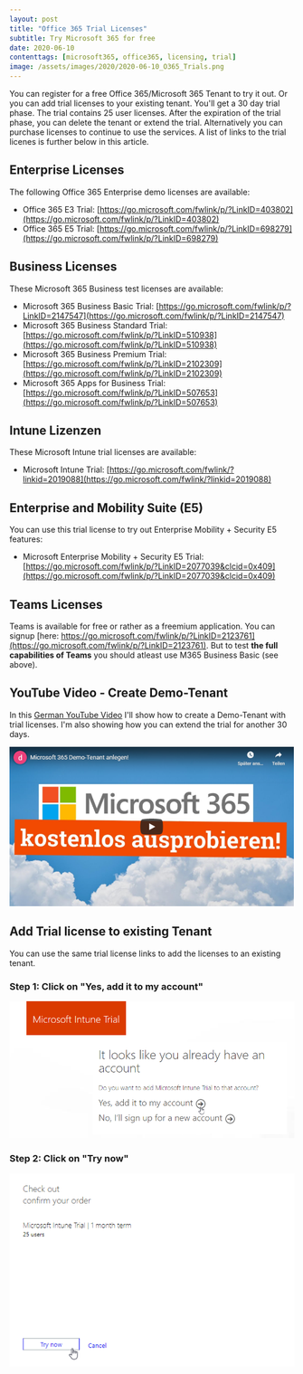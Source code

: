 ```yaml
---
layout: post
title: "Office 365 Trial Licenses"
subtitle: Try Microsoft 365 for free
date: 2020-06-10
contenttags: [microsoft365, office365, licensing, trial]
image: /assets/images/2020/2020-06-10_O365_Trials.png
---
```


You can register for a free Office 365/Microsoft 365 Tenant to try it out. Or you can add trial licenses to your existing tenant. You'll get a 30 day trial phase. The trial contains 25 user licenses. After the expiration of the trial phase, you can delete the tenant or extend the trial. Alternatively you can purchase licenses to continue to use the services.
A list of links to the trial licenes is further below in this article.

## Enterprise Licenses

The following Office 365 Enterprise demo licenses are available:

-   Office 365 E3 Trial: [https://go.microsoft.com/fwlink/p/?LinkID=403802](https://go.microsoft.com/fwlink/p/?LinkID=403802)
-   Office 365 E5 Trial: [https://go.microsoft.com/fwlink/p/?LinkID=698279](https://go.microsoft.com/fwlink/p/?LinkID=698279)

## Business Licenses

These Microsoft 365 Business test licenses are available:

-   Microsoft 365 Business Basic Trial: [https://go.microsoft.com/fwlink/p/?LinkID=2147547](https://go.microsoft.com/fwlink/p/?LinkID=2147547)
-   Microsoft 365 Business Standard Trial: [https://go.microsoft.com/fwlink/p/?LinkID=510938](https://go.microsoft.com/fwlink/p/?LinkID=510938)
-   Microsoft 365 Business Premium Trial: [https://go.microsoft.com/fwlink/p/?LinkID=2102309](https://go.microsoft.com/fwlink/p/?LinkID=2102309)
-   Microsoft 365 Apps for Business Trial: [https://go.microsoft.com/fwlink/p/?LinkID=507653](https://go.microsoft.com/fwlink/p/?LinkID=507653)

## Intune Lizenzen

These Microsoft Intune trial licenses are available:

-   Microsoft Intune Trial: [https://go.microsoft.com/fwlink/?linkid=2019088](https://go.microsoft.com/fwlink/?linkid=2019088)

## Enterprise and Mobility Suite (E5)

You can use this trial license to try out Enterprise Mobility + Security E5 features:

-   Microsoft Enterprise Mobility + Security E5 Trial: [https://go.microsoft.com/fwlink/p/?LinkID=2077039&clcid=0x409](https://go.microsoft.com/fwlink/p/?LinkID=2077039&clcid=0x409)

## Teams Licenses

Teams is available for free or rather as a freemium application. You can signup [here: https://go.microsoft.com/fwlink/p/?LinkID=2123761](https://go.microsoft.com/fwlink/p/?LinkID=2123761).
But to test **the full capabilities of Teams** you should atleast use M365 Business Basic (see above).

## YouTube Video - Create Demo-Tenant

In this [German YouTube Video](https://www.youtube.com/watch?v=gCS2RkGWNjA) I'll show how to create a Demo-Tenant with trial licenses. I'm also showing how you can extend the trial for another 30 days.

[![Microsoft 365 Demo-Tenant anlegen! (YouTube)](/assets/images/2020/2020-07-28_yt_M365_ausprobieren.png "Microsoft 365 Demo-Tenant anlegen! (YouTube)")](https://www.youtube.com/watch?v=gCS2RkGWNjA)

## Add Trial license to existing Tenant

You can use the same trial license links to add the licenses to an existing tenant.

### Step 1: Click on "Yes, add it to my account"

![Add Microsoft 365 Trial license to existing Tenant (1)](/assets/images/2020/2020-07-28_IntuneTrial_1.png "Add Microsoft 365 Trial license to existing Tenant (1)")

### Step 2: Click on "Try now"

![Add Microsoft 365 Trial license to existing Tenant (2)](/assets/images/2020/2020-07-28_IntuneTrial_2.png "Add Microsoft 365 Trial license to existing Tenant (2)")

